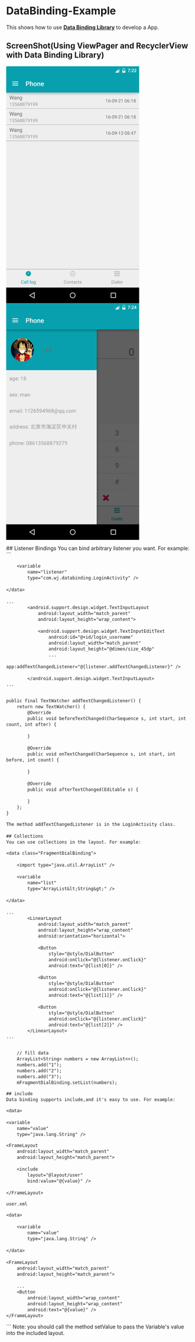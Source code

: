# DataBinding-Example
This shows how to use **[Data Binding Library](https://developer.android.com/topic/libraries/data-binding/index.html)** to develop a App.

## ScreenShot(Using ViewPager and RecyclerView with Data Binding Library)
<div>
<p>
<img src="./ScreenShot/device-2016-09-21-152330.png" width = "360" height = "640" alt="Using ViewPager and RecyclerView with Data Binding Library" align="left" />
<img src="./ScreenShot/device-2016-09-21-152432.png" width = "360" height = "640" alt="Using ViewPager and RecyclerView with Data Binding Library" align="center" />
</p>
</div>
        
        
<p></p>
## Listener Bindings
You can bind arbitrary listener you want. For example:
```
    <data class="UserBinding">

        <variable
            name="listener"
            type="com.wj.databinding.LoginActivity" />

    </data>
    
    ...
            <android.support.design.widget.TextInputLayout
                android:layout_width="match_parent"
                android:layout_height="wrap_content">

                <android.support.design.widget.TextInputEditText
                    android:id="@+id/login_username"
                    android:layout_width="match_parent"
                    android:layout_height="@dimen/size_45dp"
                    ...
                    app:addTextChangedListener="@{listener.addTextChangedListener}" />

            </android.support.design.widget.TextInputLayout>
    ...
```

```
    public final TextWatcher addTextChangedListener() {
        return new TextWatcher() {
            @Override
            public void beforeTextChanged(CharSequence s, int start, int count, int after) {

            }

            @Override
            public void onTextChanged(CharSequence s, int start, int before, int count) {

            }

            @Override
            public void afterTextChanged(Editable s) {
                
            }
        };
    }
```
The method addTextChangedListener is in the LoginActivity class.

## Collections
You can use collections in the layout. For example:
```
    <data class="FragmentDialBinding">

        <import type="java.util.ArrayList" />
        
        <variable
            name="list"
            type="ArrayList&lt;String&gt;" />
        
    </data>
    
    ...
            <LinearLayout
                android:layout_width="match_parent"
                android:layout_height="wrap_content"
                android:orientation="horizontal">

                <Button
                    style="@style/DialButton"
                    android:onClick="@{listener.onClick}"
                    android:text="@{list[0]}" />

                <Button
                    style="@style/DialButton"
                    android:onClick="@{listener.onClick}"
                    android:text="@{list[1]}" />

                <Button
                    style="@style/DialButton"
                    android:onClick="@{listener.onClick}"
                    android:text="@{list[2]}" />
            </LinearLayout>
    ...
```
```
        // fill data
        ArrayList<String> numbers = new ArrayList<>();
        numbers.add("1");
        numbers.add("2");
        numbers.add("3");
        mFragmentDialBinding.setList(numbers);
```
## include
Data binding supports include,and it's easy to use. For example:
```
<?xml version="1.0" encoding="utf-8"?>
<layout xmlns:android="http://schemas.android.com/apk/res/android"
    xmlns:bind="http://schemas.android.com/apk/res-auto">

    <data>

    <variable
        name="value"
        type="java.lang.String" />

</data>

    <FrameLayout
        android:layout_width="match_parent"
        android:layout_height="match_parent">

        <include
            layout="@layout/user"
            bind:value="@{value}" />

    </FrameLayout>
</layout>

```
user.xml
```
<?xml version="1.0" encoding="utf-8"?>
<layout xmlns:android="http://schemas.android.com/apk/res/android"
    xmlns:app="http://schemas.android.com/apk/res-auto">

    <data>

        <variable
            name="value"
            type="java.lang.String" />

    </data>

    <FrameLayout
        android:layout_width="match_parent"
        android:layout_height="match_parent">

        ...
        <Button
            android:layout_width="wrap_content"
            android:layout_height="wrap_content"
            android:text="@{value}" />
    </FrameLayout>


</layout>
```
Note: you should call the method setValue to pass the Variable's value into the included layout.




